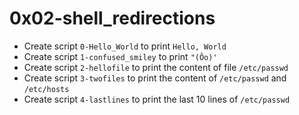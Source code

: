 # 0x02-shell_redirections

- Create script `0-Hello_World` to print `Hello, World`
- Create script `1-confused_smiley` to print `"(Ôo)'`
- Create script `2-hellofile` to print the content of file `/etc/passwd`
- Create script `3-twofiles` to print the content of `/etc/passwd` and `/etc/hosts`
- Create script `4-lastlines` to print the last 10 lines of `/etc/passwd`
